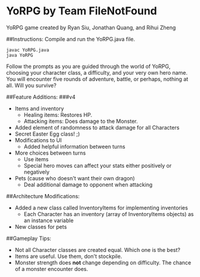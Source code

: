 # YoRPG by Team FileNotFound
YoRPG game created by Ryan Siu, Jonathan Quang, and Rihui Zheng

##Instructions:
Compile and run the YoRPG.java file.
```
javac YoRPG.java
java YoRPG
```
Follow the prompts as you are guided through the world of YoRPG, choosing your character class, a difficulty, and your very own hero name. You will encounter five rounds of adventure, battle, or perhaps, nothing at all. Will you survive?

##Feature Additions:
###v4
- Items and inventory
  - Healing items: Restores HP.
  - Attacking items: Does damage to the Monster.
- Added element of randomness to attack damage for all Characters
- Secret Easter Egg class! ;)
- Modifications to UI 
  - Added helpful information between turns
- More choices between turns
  - Use items
  - Special hero moves can affect your stats either positively or negatively
- Pets (cause who doesn't want their own dragon)
  - Deal additional damage to opponent when attacking

##Architecture Modifications:
- Added a new class called InventoryItems for implementing inventories
  - Each Character has an inventory (array of InventoryItems objects) as an instance variable
- New classes for pets

##Gameplay Tips:
- Not all Character classes are created equal. Which one is the best?
- Items are useful. Use them, don't stockpile.
- Monster strength does <b>not</b> change depending on difficulty. The chance of a monster encounter does.
